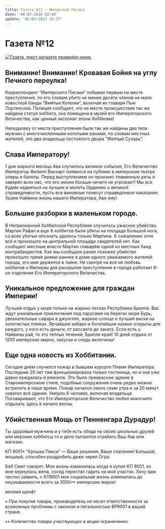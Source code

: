 ```yaml
---
title: Газета №12 — Имперский Писака
date: '08-07-2016 02:40'
update: '05−03−2017 15:37'
---
```


# Газета №12

[![&#x413;&#x430;&#x437;&#x435;&#x442;&#x430;, &#x442;&#x435;&#x43A;&#x441;&#x442; &#x43D;&#x430;&#x433;&#x430;&#x437;&#x435;&#x442;&#x435; &#x43F;&#x440;&#x438;&#x432;&#x435;&#x434;&#x451;&#x43D; &#x43D;&#x438;&#x436;&#x435;.](https://github.com/mairc/sardinka.gitbook/tree/fcff165558b85bcf3ef015494c038ef9d56d51f1/images/newspaper-12.png)](https://github.com/mairc/sardinka.gitbook/tree/fcff165558b85bcf3ef015494c038ef9d56d51f1/images/newspaper-12_fullres.png)

## Внимание! Внимание! Кровавая Бойня на углу Печного переулка!

Корреспондент “Имперского Писаки” побывал первым на месте преступления, по его словам убито не менее десяти членов не мало известной банды “Вмятые Котелки”, включая их главаря Пью Лортенсона. Полиция сообщает, что на месте происшествия так же найдена статуя хоббита, она помещена в музей его Императорского Величества, как ценный экспонат эпохи Хоббизма!

Неподалеку от места преступления были так же найдены два тела мужчин с многочисленными колотыми ранами, по словам местных жителей, это два владельца постоялого двора “Желтый Сухарь”.

## Слава Императору!

1 дня жаркого месяца Ава случилось великое событие, Его Величество Император Филипп Ванхарт появился на публике в имперском театре оперы и балеты. Перед выступлением он произнес пламенную речь и заверил всех нас, что его жизни больше ничего не угрожает! Мы все будем надеяться на лучшее и молить Ординею о великой справедливости, пусть все виновные понесут справедливое наказание. Храни Найвина жизнь нашего Императора, Аве ему!

## Большие разборки в маленьком городе.

В Непризнанной Хоббитской Республике случилось ужасное убийство. Мартин Рафал и еще 8 хоббитов были убиты на площади Большой ноги, со всех убитых опознать удалось только Мартина. К сожалению хотя всё и произошло на центральной площади свидетелей нет. Как сообщает местные власти Мартин главарём одной из местных банд контрабандистов. Как мы сообщали ранее похожее убийство произошло тремя днями раннее в доме одного уважаемого жителей города, его имя держится в тайне. Не смотря на всё не любовь хоббитов к Империи для раскрытия преступления в городе работает 6-ое отделение Его Императорского Величества.

## Уникальное предложение для граждан Империи!

Лучший отдых у моря только на жарких песках Республики Брилле. Вас ждут уникальные приключения под парусами на берегах моря Бурь, увлекательные сафари в джунглях, жаркое солнце и лучший виски на золотистых пляжах. Ярчайшие кабаре и богатейшие казино открыты для каждого, у кого есть деньги, от рассвета до заката. Если есть у Найвины рай, то это теплых течений, Брилле край! 10 дней отдыха от 1200 имперских марок, закуски и снедь включены!

## Еще одна новость из Хоббитании.

Сегодня днём случился пожар в бывшем курорте Пламя Императора. Последние 20 лет там функционировала только гостиница, но и она уже давно нуждалась в ремонте. Это было прекрасное здание в Староимперсоком стиле, подобные сооружения очень редко можно встретить в наше время. Пожар начался около семи утра и за 20 минут охватил всё здание. Умерло 6 человек, включая владельца. Поговаривают, что Его Императорское Величество любил инкогнито отдыхать здесь в начале весны.

## Убийственная Мощь от Пенненгара Дурадур!

Ты здоровый мужчина и у тебя есть обида на своих школьных друзей или мерзкие хоббитсы то и дело пытаются ограбить Ваш бар или магазин.

КП 9001• “Крошка Пикси” — Ваше решения, Ваше спасение! Большой, мощный, способен раздробить даже череп Огра.

Боб Смит говорит: Моя жизнь изменилась когда я купил КП 9001, ко мне вернулась жена, сосед перестал гадить на мой участок. Хочу вам честно заявить, с КП9001 моя социальная жизнь изменилась до неузнаваемости всего за 3000•• имперских марок!

_мелкий шрифт_

• При покупке товара, производитель не несет ответственности за возможные проблемы с законом и легальностью BP9001 в вашей стране.

•• Количество товара участвующих в акции ограниченно.

